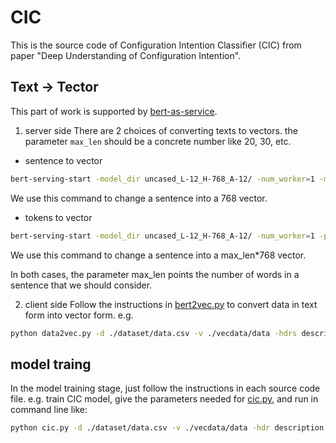 # CIC
This is the source code of Configuration Intention Classifier (CIC) from paper "Deep Understanding of Configuration Intention".

## Text -> Tector
This part of work is supported by [bert-as-service](https://github.com/hanxiao/bert-as-service).
1. server side
There are 2 choices of converting texts to vectors. the parameter `max_len` should be a concrete number like 20, 30, etc.
- sentence to vector
```bash
bert-serving-start -model_dir uncased_L-12_H-768_A-12/ -num_worker=1 -max_seq_len=max_len
```
We use this command to change a sentence into a 768 vector.
- tokens to vector
```bash
bert-serving-start -model_dir uncased_L-12_H-768_A-12/ -num_worker=1 -pooling_strategy NONE -max_seq_len=max_len
```
We use this command to change a sentence into a max_len*768 vector.

In both cases, the parameter max_len points the number of words in a sentence that we should consider.

2. client side
Follow the instructions in [bert2vec.py](./data/bert2vec.py) to convert data in text form into vector form.
e.g. 
```bash
python data2vec.py -d ./dataset/data.csv -v ./vecdata/data -hdrs description
```

## model traing
In the model training stage, just follow the instructions in each source code file.
e.g. train CIC model, give the parameters needed for [cic.py](./models/cic.py), and run in command line like:
```bash
python cic.py -d ./dataset/data.csv -v ./vecdata/data -hdr description -r results.csv -s 22 -m False -l 30 -fsn [1] -fsd [3,4,5]
```